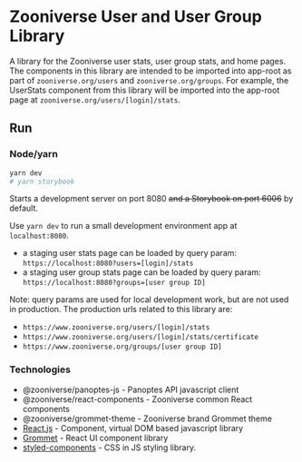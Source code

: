 # Zooniverse User and User Group Library

A library for the Zooniverse user stats, user group stats, and home pages. The components in this library are intended to be imported into app-root as part of `zooniverse.org/users` and `zooniverse.org/groups`. For example, the UserStats component from this library will be imported into the app-root page at `zooniverse.org/users/[login]/stats`.

<!-- ## Getting Started

Install the package from NPM:

```sh
npm i @zooniverse/user
```

and use it

```sh
import { UserStats } from '@zooniverse/user';
``` -->

## Run

### Node/yarn
```sh
yarn dev
# yarn storybook
```

Starts a development server on port 8080 ~~and a Storybook on port 6006~~ by default.

Use `yarn dev` to run a small development environment app at `localhost:8080`.

- a staging user stats page can be loaded by query param: `https://localhost:8080?users=[login]/stats`
- a staging user group stats page can be loaded by query param: `https://localhost:8080?groups=[user group ID]`

Note: query params are used for local development work, but are not used in production. The production urls related to this library are:

- `https://www.zooniverse.org/users/[login]/stats`
- `https://www.zooniverse.org/users/[login]/stats/certificate`
- `https://www.zooniverse.org/groups/[user group ID]`

<!-- ## Tests

`yarn test` to run mocha tests. -->

<!-- ## Contributing

Components should be added to the `src/components` folder and an export to `src/index.js`. Each component should be tested, documented readme, and have a storybook example added. -->

### Technologies

- @zooniverse/panoptes-js - Panoptes API javascript client
- @zooniverse/react-components - Zooniverse common React components
- @zooniverse/grommet-theme - Zooniverse brand Grommet theme
- [React.js](https://reactjs.org/)  - Component, virtual DOM based javascript library
- [Grommet](https://v2.grommet.io/components) - React UI component library
- [styled-components](https://www.styled-components.com/) - CSS in JS styling library.
